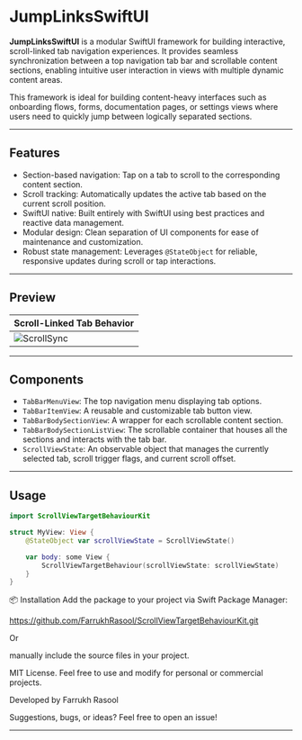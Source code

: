 # JumpLinksSwiftUI

**JumpLinksSwiftUI** is a modular SwiftUI framework for building interactive, scroll-linked tab navigation experiences. It provides seamless synchronization between a top navigation tab bar and scrollable content sections, enabling intuitive user interaction in views with multiple dynamic content areas.

This framework is ideal for building content-heavy interfaces such as onboarding flows, forms, documentation pages, or settings views where users need to quickly jump between logically separated sections.

---

## Features

- Section-based navigation: Tap on a tab to scroll to the corresponding content section.
- Scroll tracking: Automatically updates the active tab based on the current scroll position.
- SwiftUI native: Built entirely with SwiftUI using best practices and reactive data management.
- Modular design: Clean separation of UI components for ease of maintenance and customization.
- Robust state management: Leverages `@StateObject` for reliable, responsive updates during scroll or tap interactions.

---

## Preview

| Scroll-Linked Tab Behavior |
|----------------------------|
| ![ScrollSync](https://media4.giphy.com/media/v1.Y2lkPTc5MGI3NjExMzRtY3ljMnViNnl6cXVseDd3c2NqY3V0N2ZzcDkwZWp6bTAwYzJ0biZlcD12MV9pbnRlcm5hbF9naWZfYnlfaWQmY3Q9Zw/rxreBE1Pm5i8Pq7pjT/giphy.gif) |

---

## Components

- `TabBarMenuView`: The top navigation menu displaying tab options.
- `TabBarItemView`: A reusable and customizable tab button view.
- `TabBarBodySectionView`: A wrapper for each scrollable content section.
- `TabBarBodySectionListView`: The scrollable container that houses all the sections and interacts with the tab bar.
- `ScrollViewState`: An observable object that manages the currently selected tab, scroll trigger flags, and current scroll offset.

---

## Usage

```swift
import ScrollViewTargetBehaviourKit

struct MyView: View {
    @StateObject var scrollViewState = ScrollViewState()

    var body: some View {
        ScrollViewTargetBehaviour(scrollViewState: scrollViewState)
    }
}

```

📦 Installation
Add the package to your project via Swift Package Manager:

https://github.com/FarrukhRasool/ScrollViewTargetBehaviourKit.git

Or 

manually include the source files in your project.


MIT License. Feel free to use and modify for personal or commercial projects.

Developed by Farrukh Rasool

Suggestions, bugs, or ideas? Feel free to open an issue!

---
